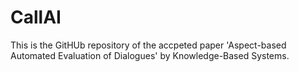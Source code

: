 # CallAI
This is the GitHUb repository of the accpeted paper 'Aspect-based Automated Evaluation of Dialogues' by Knowledge-Based Systems.

